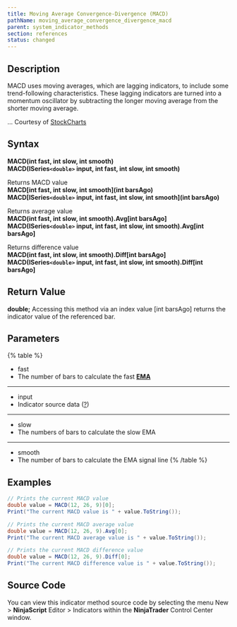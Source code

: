 ```yaml
---
title: Moving Average Convergence-Divergence (MACD)
pathName: moving_average_convergence_divergence_macd
parent: system_indicator_methods
section: references
status: changed
---
```


## Description

MACD uses moving averages, which are lagging indicators, to include some trend-following characteristics. These lagging indicators are turned into a momentum oscillator by subtracting the longer moving average from the shorter moving average.

... Courtesy of [StockCharts](http://stockcharts.com/education/IndicatorAnalysis/indic_MACD1.html)

## Syntax

**MACD(int fast, int slow, int smooth)**  
**MACD(ISeries`<double>` input, int fast, int slow, int smooth)**

Returns MACD value  
**MACD[int fast, int slow, int smooth](int barsAgo)**  
**MACD[ISeries`<double>` input, int fast, int slow, int smooth](int barsAgo)**

Returns average value  
**MACD(int fast, int slow, int smooth).Avg[int barsAgo]**  
**MACD(ISeries`<double>` input, int fast, int slow, int smooth).Avg[int barsAgo]**

Returns difference value  
**MACD(int fast, int slow, int smooth).Diff[int barsAgo]**  
**MACD(ISeries`<double>` input, int fast, int slow, int smooth).Diff[int barsAgo]**

## Return Value

**double;** Accessing this method via an index value [int barsAgo] returns the indicator value of the referenced bar.

## Parameters

{% table %}

* fast
* The number of bars to calculate the fast [**EMA**](moving_average_-_exponential_e)

---

* input
* Indicator source data ([?](valid_input_data_for_indicator.md))

---

* slow
* The numbers of bars to calculate the slow EMA

---

* smooth
* The number of bars to calculate the EMA signal line
{% /table %}

## Examples

```csharp
// Prints the current MACD value
double value = MACD(12, 26, 9)[0];
Print("The current MACD value is " + value.ToString());

// Prints the current MACD average value
double value = MACD(12, 26, 9).Avg[0];
Print("The current MACD average value is " + value.ToString());

// Prints the current MACD difference value
double value = MACD(12, 26, 9).Diff[0];
Print("The current MACD difference value is " + value.ToString());
```

## Source Code

You can view this indicator method source code by selecting the menu New > **NinjaScript** Editor > Indicators within the **NinjaTrader** Control Center window.
